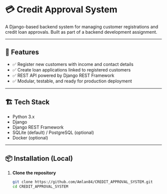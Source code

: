 # 💳 Credit Approval System

A Django-based backend system for managing customer registrations and credit loan approvals. Built as part of a backend development assignment.

---

## 🚀 Features

- ✅ Register new customers with income and contact details
- ✅ Create loan applications linked to registered customers
- ✅ REST API powered by Django REST Framework
- ✅ Modular, testable, and ready for production deployment

---

## 🏗️ Tech Stack

- Python 3.x
- Django
- Django REST Framework
- SQLite (default) / PostgreSQL (optional)
- Docker (optional)

---

## 📦 Installation (Local)

1. **Clone the repository**
   ```bash
   git clone https://github.com/Amlan84/CREDIT_APPROVAL_SYSTEM.git
   cd CREDIT_APPROVAL_SYSTEM
